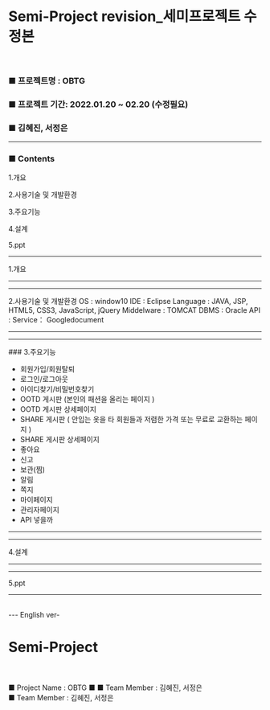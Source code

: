 # Semi-Project revision_세미프로젝트 수정본</br></br>
<h3>■ 프로젝트명 : OBTG </h3>
<h3>■ 프로젝트 기간: 2022.01.20 ~ 02.20 (수정필요)</h3>
<h3>■ 김혜진, 서정은</h3>
<hr>
<h3> ■ Contents  </h3>
 
 
1.개요


2.사용기술 및 개발환경


3.주요기능


4.설계


5.ppt


<hr>
1.개요


---------------------


<hr>
2.사용기술 및 개발환경
OS : window10
IDE : Eclipse
Language : JAVA, JSP, HTML5, CSS3, JavaScript, jQuery
Middelware : TOMCAT
DBMS : Oracle
API : 
Service： Googledocument
<hr>


<hr>
 ### 3.주요기능


 + 회원가입/회원탈퇴
 + 로그인/로그아웃
 + 아이디찾기/비밀번호찾기
 + OOTD 게시판 (본인의 패션을 올리는 페이지 ) 
 + OOTD 게시판 상세페이지 
 + SHARE 게시판 ( 안입는 옷을 타 회원들과 저렴한 가격 또는 무료로 교환하는 페이지 ) 
 + SHARE 게시판 상세페이지
 + 좋아요 
 + 신고
 + 보관(찜)
 + 알림
 + 쪽지
 + 마이페이지
 + 관리자페이지
 + API 넣을까 
<hr>


<hr>
4.설계
<hr>


<hr>
5.ppt
<hr>








</br>
 --- English ver-
 
 
 # Semi-Project </br></br>
■ Project Name : OBTG
■
■ Team Member : 김혜진, 서정은</br>
■ Team Member : 김혜진, 서정은
